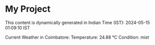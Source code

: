 # My Project

This content is dynamically generated in Indian Time (IST): 2024-05-15 01:09:10 IST


Current Weather in Coimbatore:
Temperature: 24.88 °C
Condition: mist
